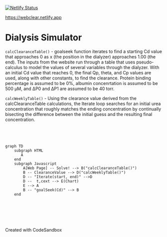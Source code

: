 
[![Netlify Status](https://api.netlify.com/api/v1/badges/ebd12782-20e2-4816-816c-5534dbefdbe9/deploy-status)](https://app.netlify.com/sites/webclear/deploys)

https://webclear.netlify.app

# Dialysis Simulator

`calcClearanceTable()` - goalseek function iterates to find a starting Cd value that approaches 0 as x (the position in the dialyzer) approaches 1.00 (the end). The inputs from the website run through a table that uses pseudo-calculus to model the values of several variables through the dialyzer. With an initial Cd value that reaches 0, the final Qp, theta, and Cp values are used, along with other constants, to find the clearance.
Protein binding percentage is assumed to be 0%, albumin concenrtation is assumed to be 500 µM, and ∆P0 and ∆P1 are assumed to be 40 torr.

`calcWeeklyTable()` - Using the clearance value derived from the calcClearanceTable calculations, the Iterate loop searches for an initial urea concentration that roughly matches the ending concentration by continually bisecting the difference between the initial guess and the resulting final concentration.



```mermaid




graph TD
    subgraph HTML
       A 
    end
    subgraph Javascript
        A[Web Page] -- Solve! --> B("calcClearanceTable()")
        B -- ClearanceValue --> D("calcWeeklyTable()")
        D -- "Iterate(start, end)" -->D
        D --  t,cext --> E(Chart)
        E --> A
        B -- "goalSeek(Cd)" --> B
    end







```

Created with CodeSandbox
